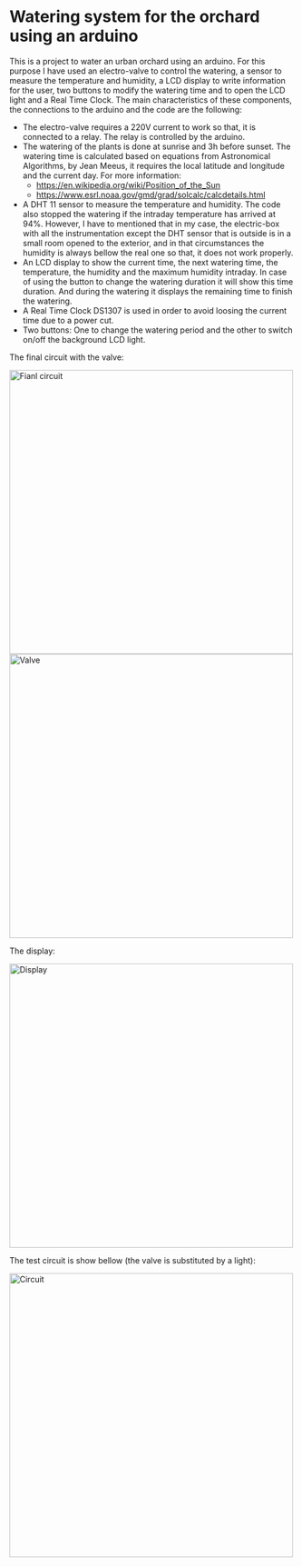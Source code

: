 # Watering system for the orchard using an arduino
This is a project to water an urban orchard using an arduino. For this purpose I have used an electro-valve to control the watering, a sensor to measure the temperature and humidity, a LCD display to write information for the user, two buttons to modify the watering time and to open the LCD light and a Real Time Clock.
The main characteristics of these components, the connections to the arduino and the code are the following:
* The electro-valve requires a 220V current to work so that, it is connected to a relay. The relay is controlled by the arduino.
* The watering of the plants is done at sunrise and 3h before sunset. The watering time is calculated based on equations from Astronomical Algorithms, by Jean Meeus, it requires the local latitude and longitude and the current day. For more information:
   - https://en.wikipedia.org/wiki/Position_of_the_Sun
   - https://www.esrl.noaa.gov/gmd/grad/solcalc/calcdetails.html
* A DHT 11 sensor to measure the temperature and humidity. The code also stopped the watering if the intraday temperature has arrived at 94%. However, I have to mentioned that in my case, the electric-box with all the instrumentation except the DHT sensor that is outside is in a small room opened to the exterior, and in that circumstances the humidity is always bellow the real one so that, it does not work properly.
* An LCD display to show the current time, the next watering time, the temperature, the humidity and the maximum humidity intraday. In case of using the button to change the watering duration it will show this time duration. And during the watering it displays the remaining time to finish the watering.
* A Real Time Clock DS1307 is used in order to avoid loosing the current time due to a power cut.
* Two buttons: One to change the watering period and the other to switch on/off the background LCD light.

The final circuit with the valve:

<img src="https://raw.github.com/DanielDagnino/arduino_orchard_watering/master/img/final.JPG" alt="Fianl circuit" width="500" />

<img src="https://raw.github.com/DanielDagnino/arduino_orchard_watering/master/img/valve.JPG" alt="Valve" width="500" />

The display:

<img src="https://raw.github.com/DanielDagnino/arduino_orchard_watering/master/img/lcd.jpg" alt="Display" width="500" />

The test circuit is show bellow (the valve is substituted by a light):

<img src="https://raw.github.com/DanielDagnino/arduino_orchard_watering/master/img/test.jpg" alt="Circuit" width="500" />

